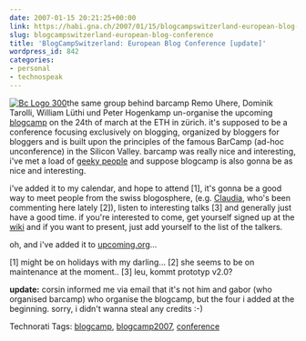 ```yaml
---
date: 2007-01-15 20:21:25+00:00
link: https://habi.gna.ch/2007/01/15/blogcampswitzerland-european-blog-conference/
slug: blogcampswitzerland-european-blog-conference
title: 'BlogCampSwitzerland: European Blog Conference [update]'
wordpress_id: 842
categories:
- personal
- technospeak
---
```


[![Bc Logo 300](https://habi.gna.ch/wp-content/uploads/2007/01/Bc_logo_300.png)](https://habi.gna.ch/wp-content/uploads/2007/01/Bc_logo_300.png)the same group behind barcamp Remo Uhere, Dominik Tarolli, William Lüthi und Peter Hogenkamp un-organise the upcoming [blogcamp](http://barcamp.ch/BlogCampSwitzerland) on the 24th of march at the ETH in zürich. it's supposed to be a conference focusing exclusively on blogging, organized by bloggers for bloggers and is built upon the principles of the famous BarCamp (ad-hoc unconference) in the Silicon Valley. barcamp was really nice and interesting, i've met a load of [geeky people](https://flickr.com/photos/habi/tags/barcamp) and suppose blogcamp is also gonna be as nice and interesting.

i've added it to my calendar, and hope to attend [1], it's gonna be a good way to meet people from the swiss blogosphere, (e.g. [Claudia](http://virg0.org/), who's been commenting here lately [2]), listen to interesting talks [3] and generally just have a good time.
if you're interested to come, get yourself signed up at the [wiki](http://barcamp.ch/BlogCampSwitzerland#Participants) and if you want to present, just add yourself to the list of the talkers.

oh, and i've added it to [upcoming.org](http://upcoming.org/event/140920)...

[1] might be on holidays with my darling...
[2] she seems to be on maintenance at the moment..
[3] leu, kommt prototyp v2.0?

**update:** corsin informed me via email that it's not him and gabor (who organised barcamp) who organise the blogcamp, but the four i added at the beginning. sorry, i didn't wanna steal any credits :-)


Technorati Tags: [blogcamp](http://www.technorati.com/tag/blogcamp), [blogcamp2007](http://www.technorati.com/tag/blogcamp2007), [conference](http://www.technorati.com/tag/conference)
